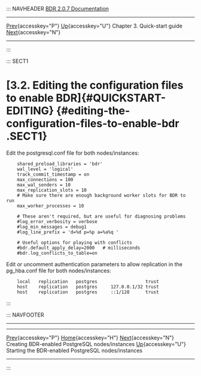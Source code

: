 ::: NAVHEADER
  [BDR 2.0.7 Documentation](index.md)
  ---------------------------------------------------------------------------------------------------- -------------------------------------- ------------------------------ -------------------------------------------------------------------------------------------------------
  [Prev](quickstart-instances.md "Creating BDR-enabled PostgreSQL nodes/instances"){accesskey="P"}   [Up](quickstart.md){accesskey="U"}    Chapter 3. Quick-start guide    [Next](quickstart-starting.md "Starting the BDR-enabled PostgreSQL nodes/instances"){accesskey="N"}

------------------------------------------------------------------------
:::

::: SECT1
# [3.2. Editing the configuration files to enable BDR]{#QUICKSTART-EDITING} {#editing-the-configuration-files-to-enable-bdr .SECT1}

Edit the postgresql.conf file for both nodes/instances:

``` PROGRAMLISTING
    shared_preload_libraries = 'bdr'
    wal_level = 'logical'
    track_commit_timestamp = on
    max_connections = 100
    max_wal_senders = 10
    max_replication_slots = 10
    # Make sure there are enough background worker slots for BDR to run
    max_worker_processes = 10

    # These aren't required, but are useful for diagnosing problems
    #log_error_verbosity = verbose
    #log_min_messages = debug1
    #log_line_prefix = 'd=%d p=%p a=%a%q '

    # Useful options for playing with conflicts
    #bdr.default_apply_delay=2000   # milliseconds
    #bdr.log_conflicts_to_table=on

```

Edit or uncomment authentication parameters to allow replication in the
pg_hba.conf file for both nodes/instances:

``` PROGRAMLISTING
    local   replication   postgres                  trust
    host    replication   postgres     127.0.0.1/32 trust
    host    replication   postgres     ::1/128      trust

```
:::

::: NAVFOOTER

------------------------------------------------------------------------

  -------------------------------------------------- -------------------------------------- -----------------------------------------------------
  [Prev](quickstart-instances.md){accesskey="P"}     [Home](index.md){accesskey="H"}          [Next](quickstart-starting.md){accesskey="N"}
  Creating BDR-enabled PostgreSQL nodes/instances     [Up](quickstart.md){accesskey="U"}    Starting the BDR-enabled PostgreSQL nodes/instances
  -------------------------------------------------- -------------------------------------- -----------------------------------------------------
:::
